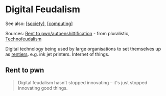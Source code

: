 # Digital Feudalism

See also: [[society]], [[computing]]

Sources: [Rent to pwn/autoenshittification](https://pluralistic.net/2023/07/24/rent-to-pwn/) - from pluralistic, [Technofeudalism](https://www.penguin.co.uk/books/451795/technofeudalism-by-varoufakis-yanis/9781847927279)

Digital technology being used by large organisations to set themselves up as [rentiers](https://en.wikipedia.org/wiki/Rentier_capitalism). e.g. ink jet printers. Internet of things.

## Rent to pwn

> Digital feudalism hasn't stopped innovating – it's just stopped innovating good things.



[//begin]: # "Autogenerated link references for markdown compatibility"
[society]: society "Society"
[computing]: ../computing/computing "Computing"
[//end]: # "Autogenerated link references"